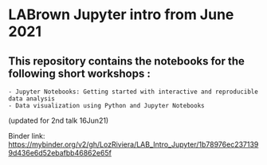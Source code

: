 # LABrown  Jupyter intro from June 2021 

## This repository contains the notebooks for the following short workshops :
    - Jupyter Notebooks: Getting started with interactive and reproducible data analysis 
    - Data visualization using Python and Jupyter Notebooks

(updated for 2nd talk 16Jun21)

Binder link: https://mybinder.org/v2/gh/LozRiviera/LAB_Intro_Jupyter/1b78976ec2371399d436e6d52ebafbb46862e65f


